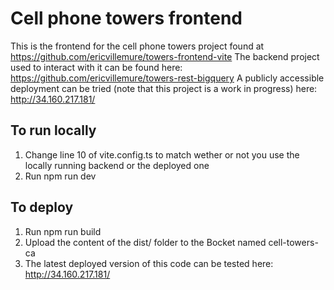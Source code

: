 # Cell phone towers frontend

This is the frontend for the cell phone towers project found at https://github.com/ericvillemure/towers-frontend-vite
The backend project used to interact with it can be found here: https://github.com/ericvillemure/towers-rest-bigquery
A publicly accessible deployment can be tried (note that this project is a work in progress) here: http://34.160.217.181/


## To run locally

1. Change line 10 of vite.config.ts to match wether or not you use the locally running backend or the deployed one
2. Run npm run dev

## To deploy

1. Run npm run build
2. Upload the content of the dist/ folder to the Bocket named cell-towers-ca
3. The latest deployed version of this code can be tested here: http://34.160.217.181/